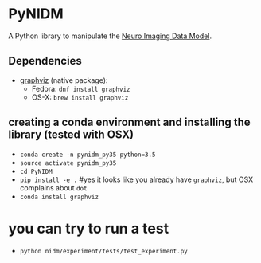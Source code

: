 # PyNIDM

A Python library to manipulate the [Neuro Imaging Data Model](http://nidm.nidash.org). 

## Dependencies

* [graphviz](http://graphviz.org) (native package):
   * Fedora: `dnf install graphviz`
   * OS-X: `brew install graphviz`


## creating a conda environment and installing the library (tested with OSX)
  * `conda create -n pynidm_py35 python=3.5`
  * `source activate pynidm_py35`
  * `cd PyNIDM`
  * `pip install -e .`
  #yes it looks like you already have `graphviz`, but OSX complains about `dot`
  * `conda install graphviz`
  # you can try to run a test
  * `python nidm/experiment/tests/test_experiment.py`